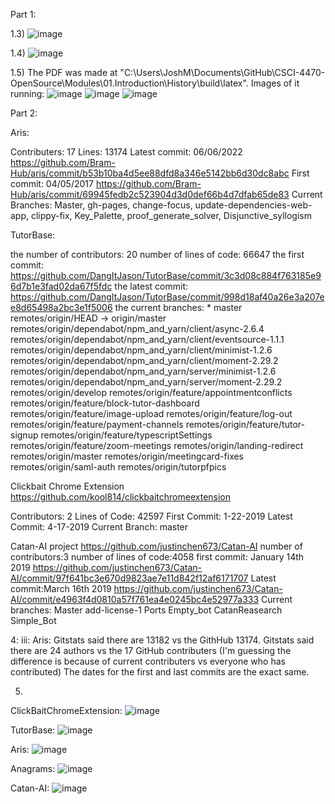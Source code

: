 Part 1:

1.3)
![image](https://user-images.githubusercontent.com/85561037/173131005-a5065d23-002c-45f5-8a7a-f51ec43a4660.png)

1.4)
![image](https://user-images.githubusercontent.com/85561037/173429315-fb261fff-5d81-47fd-9838-2e318cf893cd.png)

1.5)
The PDF was made at "C:\Users\JoshM\Documents\GitHub\CSCI-4470-OpenSource\Modules\01.Introduction\History\build\latex". 
Images of it running:
![image](https://user-images.githubusercontent.com/85561037/173438253-297722b9-c435-43f3-b81c-591a675a8e78.png)
![image](https://user-images.githubusercontent.com/85561037/173438308-f35883b5-f0e7-4c69-b6af-75b472da8d10.png)
![image](https://user-images.githubusercontent.com/85561037/173438351-ec26ddab-3522-427f-a49f-6a4da8220086.png)




Part 2:

Aris:

Contributers:
17
Lines:
13174
Latest commit:
06/06/2022   https://github.com/Bram-Hub/aris/commit/b53b10ba4d5ee88dfd8a346e5142bb6d30dc8abc
First commit:
04/05/2017    https://github.com/Bram-Hub/aris/commit/69945fedb2c523904d3d0def66b4d7dfab65de83
Current Branches:
Master, gh-pages, change-focus, update-dependencies-web-app, clippy-fix, Key_Palette, proof_generate_solver, Disjunctive_syllogism


TutorBase:

the number of contributors: 20
number of lines of code: 66647
the first commit: https://github.com/DangItJason/TutorBase/commit/3c3d08c884f763185e96d7b1e3fad02da67f5fdc
the latest commit: https://github.com/DangItJason/TutorBase/commit/998d18af40a26e3a207ee8d65498a2bc3e1f5006
the current branches: * master
  remotes/origin/HEAD -> origin/master
  remotes/origin/dependabot/npm_and_yarn/client/async-2.6.4
  remotes/origin/dependabot/npm_and_yarn/client/eventsource-1.1.1
  remotes/origin/dependabot/npm_and_yarn/client/minimist-1.2.6
  remotes/origin/dependabot/npm_and_yarn/client/moment-2.29.2
  remotes/origin/dependabot/npm_and_yarn/server/minimist-1.2.6
  remotes/origin/dependabot/npm_and_yarn/server/moment-2.29.2
  remotes/origin/develop
  remotes/origin/feature/appointmentconflicts
  remotes/origin/feature/block-tutor-dashboard
  remotes/origin/feature/image-upload
  remotes/origin/feature/log-out
  remotes/origin/feature/payment-channels
  remotes/origin/feature/tutor-signup
  remotes/origin/feature/typescriptSettings
  remotes/origin/feature/zoom-meetings
  remotes/origin/landing-redirect
  remotes/origin/master
  remotes/origin/meetingcard-fixes
  remotes/origin/saml-auth
  remotes/origin/tutorpfpics
  
  
Clickbait Chrome Extension
https://github.com/kool814/clickbaitchromeextension

Contributors: 2
Lines of Code: 42597
First Commit: 1-22-2019
Latest Commit: 4-17-2019
Current Branch: master


Catan-AI project
https://github.com/justinchen673/Catan-AI
number of contributors:3
number of lines of code:4058
first commit: January 14th 2019 https://github.com/justinchen673/Catan-AI/commit/97f641bc3e670d9823ae7e11d842f12af6171707
Latest commit:March 16th 2019 https://github.com/justinchen673/Catan-AI/commit/e4963f4d0810a57f761ea4e0245bc4e52977a333
Current branches:
        Master
        add-license-1
        Ports
        Empty_bot
        CatanReasearch
        Simple_Bot
       
4: iii:
Aris:
Gitstats said there are 13182 vs the GithHub 13174.
Gitstats said there are 24 authors vs the 17 GitHub contributers (I'm guessing the difference is because of current contributers vs everyone who has contributed)
The dates for the first and last commits are the exact same.

5.
ClickBaitChromeExtension:
![image](https://user-images.githubusercontent.com/85561037/173135470-e6046952-0a69-4ce3-8c01-d400587cae4b.png)

TutorBase:
![image](https://user-images.githubusercontent.com/85561037/173135767-bea107dd-09cb-4cb3-88f0-14f02033213c.png)

Aris:
![image](https://user-images.githubusercontent.com/85561037/173135806-526bdc43-61e6-410b-a90e-e9e8a190f45d.png)

Anagrams:
![image](https://user-images.githubusercontent.com/85561037/173135863-695ca6ac-1d2c-4c0a-a46f-5bd8cbc54f0c.png)

Catan-AI:
![image](https://user-images.githubusercontent.com/85561037/173135926-967a4835-2dbc-4589-b5cc-9e70a1e4ad59.png)


